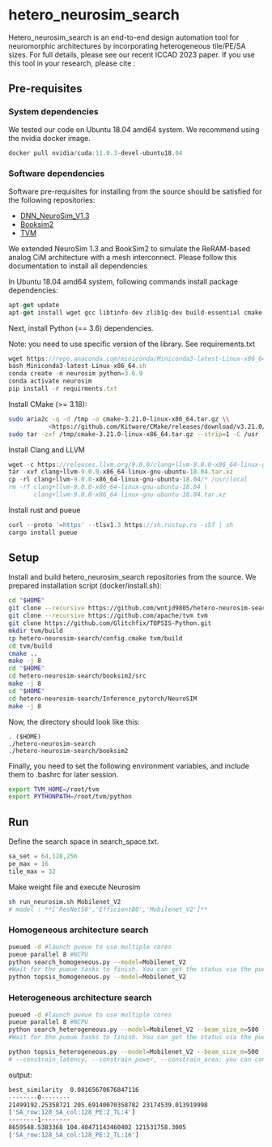 # hetero_neurosim_search
Hetero_neurosim_search is an end-to-end design automation tool for neuromorphic architectures by incorporating heterogeneous tile/PE/SA sizes. For full details, please see our recent ICCAD 2023 paper.
If you use this tool in your research, please cite : 
## Pre-requisites

### System dependencies

We tested our code on Ubuntu 18.04 amd64 system. We recommend using the nvidia docker image.

```jsx
docker pull nvidia/cuda:11.0.3-devel-ubuntu18.04
```

### Software dependencies

Software pre-requisites for installing from the source should be satisfied for the following repositories:

- [DNN_NeuroSim_V1.3](https://github.com/neurosim/DNN_NeuroSim_V1.3.git)
- [Booksim2](https://github.com/booksim/booksim2.git)
- [TVM](https://github.com/apache/tvm)

We extended NeuroSim 1.3 and BookSim2 to simulate the ReRAM-based analog CiM architecture with a mesh interconnect. Please follow this documentation to install all dependencies

In Ubuntu 18.04 amd64 system, following commands install package dependencies:

```jsx
apt-get update
apt-get install wget gcc libtinfo-dev zlib1g-dev build-essential cmake libedit-dev libxml2-dev git python3-pip aria2 flex bison curl
```

Next, install Python (== 3.6) dependencies.

Note: you need to use specific version of the library. See requirements.txt

```jsx
wget https://repo.anaconda.com/miniconda/Miniconda3-latest-Linux-x86_64.sh
bash Miniconda3-latest-Linux-x86_64.sh
conda create -n neurosim python=3.6.9
conda activate neurosim
pip install -r requirments.txt
```

Install CMake (>= 3.18):

```bash
sudo aria2c -q -d /tmp -o cmake-3.21.0-linux-x86_64.tar.gz \\
           <https://github.com/Kitware/CMake/releases/download/v3.21.0/cmake-3.21.0-linux-x86_64.tar.gz>
sudo tar -zxf /tmp/cmake-3.21.0-linux-x86_64.tar.gz --strip=1 -C /usr

```

Install Clang and LLVM

```jsx
wget -c https://releases.llvm.org/9.0.0/clang+llvm-9.0.0-x86_64-linux-gnu-ubuntu-18.04.tar.xz
tar -xvf clang+llvm-9.0.0-x86_64-linux-gnu-ubuntu-18.04.tar.xz
cp -rl clang+llvm-9.0.0-x86_64-linux-gnu-ubuntu-18.04/* /usr/local
rm -rf clang+llvm-9.0.0-x86_64-linux-gnu-ubuntu-18.04 \
       clang+llvm-9.0.0-x86_64-linux-gnu-ubuntu-18.04.tar.xz
```

Install rust and pueue

```jsx
curl --proto '=https' --tlsv1.3 https://sh.rustup.rs -sSf | sh
cargo install pueue
```

## Setup

Install and build hetero_neurosim_search repositories from the source. We prepared installation script (docker/install.sh):

```bash
cd "$HOME"
git clone --recursive https://github.com/wntjd9805/hetero-neurosim-search.git
git clone --recursive https://github.com/apache/tvm tvm
git clone https://github.com/Glitchfix/TOPSIS-Python.git
mkdir tvm/build
cp hetero-neurosim-search/config.cmake tvm/build
cd tvm/build
cmake ..
make -j 8
cd "$HOME"
cd hetero-neurosim-search/booksim2/src
make -j 8
cd "$HOME"
cd hetero-neurosim-search/Inference_pytorch/NeuroSIM
make -j 8
```

Now, the directory should look like this:

```
. ($HOME)
./hetero-neurosim-search
./hetero-neurosim-search/booksim2
```

Finally, you need to set the following environment variables, and include them to .bashrc for later session.

```bash
export TVM_HOME=/root/tvm
export PYTHONPATH=/root/tvm/python
```

## Run

Define the search space in search_space.txt.

```jsx
sa_set = 64,128,256
pe_max = 16
tile_max = 32
```

Make weight file and execute Neurosim

```bash
sh run_neurosim.sh Mobilenet_V2
# model : **['ResNet50','EfficientB0','Mobilenet_V2']**
```

### Homogeneous architecture search

```bash
pueued -d #launch pueue to use multiple cores
pueue parallel 8 #NCPU
python search_homogeneous.py --model=Mobilenet_V2
#Wait for the pueue tasks to finish. You can get the status via the pueue command.
python topsis_homogeneous.py --model=Mobilenet_V2
```

### Heterogeneous architecture search

```bash
pueued -d #launch pueue to use multiple cores
pueue parallel 8 #NCPU
python search_heterogeneous.py --model=Mobilenet_V2 --beam_size_m=500 --beam_size_n=3 --weight_latency=1 --weight_power=1 --weight_area=1
#Wait for the pueue tasks to finish. You can get the status via the pueue command.

python topsis_heterogeneous.py --model=Mobilenet_V2 --beam_size_m=500 --beam_size_n=3 --weight_latency=1 --weight_power=1 --weight_area=1
# --constrain_latency, --constrain_power, --constrain_area: you can constraints on performance using this option
```

output:

```bash
best_similarity  0.08165670676847116
--------0--------
21499192.25358721 205.69140070358782 23174539.013919998
['SA_row:128_SA_col:128_PE:2_TL:4']
--------1--------
8659548.5383368 104.40471143460402 121531758.3005
['SA_row:128_SA_col:128_PE:2_TL:16']
```


